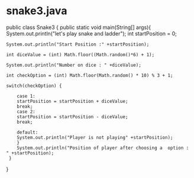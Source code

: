 # snake3.java
public class Snake3 {
	public static void main(String[] args){
	System.out.println("let's play snake and ladder");
	int startPosition = 0;

	System.out.println("Start Position :" +startPosition);

	int diceValue = (int) Math.floor((Math.random()*6) + 1);

	System.out.println("Number on dice : " +diceValue);

	int checkOption = (int) Math.floor(Math.random() * 10) % 3 + 1;

	switch(checkOption) {

		case 1:
		startPosition = startPosition + diceValue;
		break;
		case 2:
		startPosition = startPosition - diceValue;
		break;

		default:
		System.out.println("Player is not playing" +startPosition);
		}
		System.out.println("Position of player after choosing a  option : " +startPosition);
	 }
}
